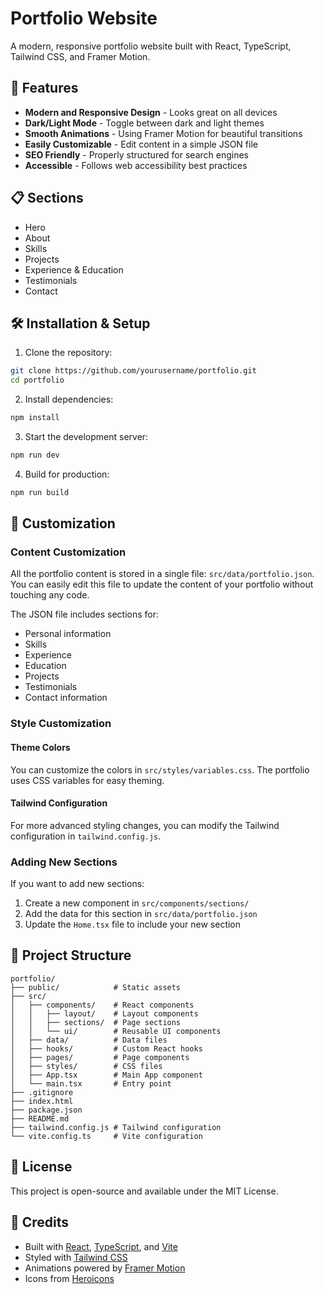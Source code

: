 # Portfolio Website

A modern, responsive portfolio website built with React, TypeScript, Tailwind CSS, and Framer Motion.

## 🚀 Features

- **Modern and Responsive Design** - Looks great on all devices
- **Dark/Light Mode** - Toggle between dark and light themes
- **Smooth Animations** - Using Framer Motion for beautiful transitions
- **Easily Customizable** - Edit content in a simple JSON file
- **SEO Friendly** - Properly structured for search engines
- **Accessible** - Follows web accessibility best practices

## 📋 Sections

- Hero
- About
- Skills
- Projects
- Experience & Education
- Testimonials
- Contact

## 🛠️ Installation & Setup

1. Clone the repository:
```bash
git clone https://github.com/yourusername/portfolio.git
cd portfolio
```

2. Install dependencies:
```bash
npm install
```

3. Start the development server:
```bash
npm run dev
```

4. Build for production:
```bash
npm run build
```

## 🎨 Customization

### Content Customization

All the portfolio content is stored in a single file: `src/data/portfolio.json`. You can easily edit this file to update the content of your portfolio without touching any code.

The JSON file includes sections for:

- Personal information
- Skills
- Experience
- Education
- Projects
- Testimonials
- Contact information

### Style Customization

#### Theme Colors

You can customize the colors in `src/styles/variables.css`. The portfolio uses CSS variables for easy theming.

#### Tailwind Configuration

For more advanced styling changes, you can modify the Tailwind configuration in `tailwind.config.js`.

### Adding New Sections

If you want to add new sections:

1. Create a new component in `src/components/sections/`
2. Add the data for this section in `src/data/portfolio.json`
3. Update the `Home.tsx` file to include your new section

## 📱 Project Structure

```
portfolio/
├── public/            # Static assets
├── src/
│   ├── components/    # React components
│   │   ├── layout/    # Layout components
│   │   ├── sections/  # Page sections
│   │   └── ui/        # Reusable UI components
│   ├── data/          # Data files
│   ├── hooks/         # Custom React hooks
│   ├── pages/         # Page components
│   ├── styles/        # CSS files
│   ├── App.tsx        # Main App component
│   └── main.tsx       # Entry point
├── .gitignore
├── index.html
├── package.json
├── README.md
├── tailwind.config.js # Tailwind configuration
└── vite.config.ts     # Vite configuration
```

## 📄 License

This project is open-source and available under the MIT License.

## 🙏 Credits

- Built with [React](https://reactjs.org/), [TypeScript](https://www.typescriptlang.org/), and [Vite](https://vitejs.dev/)
- Styled with [Tailwind CSS](https://tailwindcss.com/)
- Animations powered by [Framer Motion](https://www.framer.com/motion/)
- Icons from [Heroicons](https://heroicons.com/)
